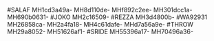#SALAF
MH1cd3a49a-
MH8d110de-
MHf892c2ee-
MH301dcc1a-
MH690b0631-
#JOKO
MH2c16509-
#REZZA
MH3d4800b-
#WA92931
MH26858ca-
MH2a4fa18-
MH4c61dafe-
MHd7a56a9e-
#THROW
MH29a8052-
MH51626af1-
#SRIDE
MH55396a17-
MH70496a36-